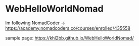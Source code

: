 # WebHelloWorldNomad
Im following NomadCoder ->
https://academy.nomadcoders.co/courses/enrolled/435558


sample page:
https://khl2bb.github.io/WebHelloWorldNomad/
